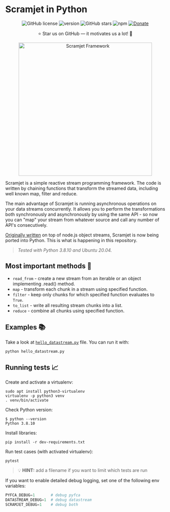 Scramjet in Python
==================

<p align="center">
    <a><img src="https://img.shields.io/github/license/scramjetorg/scramjet-dev-python?color=green&style=plastic" alt="GitHub license" /></a>
    <a><img src="https://img.shields.io/github/v/tag/scramjetorg/scramjet-dev-python?label=version&color=blue&style=plastic" alt="version" /></a>
    <a><img src="https://img.shields.io/github/stars/scramjetorg/scramjet-dev-python?color=pink&style=plastic" alt="GitHub stars" /></a>
    <a><img src="https://img.shields.io/npm/dt/@scramjet/sth?color=orange&style=plastic" alt="npm" /></a>
    <a href="https://www.paypal.com/cgi-bin/webscr?cmd=_s-xclick&hosted_button_id=7F7V65C43EBMW">
        <img src="https://img.shields.io/badge/Donate-PayPal-green.svg?color=yellow&style=plastic" alt="Donate" />
    </a>
</p>
<p align="center">⭐ Star us on GitHub — it motivates us a lot! 🚀 </p>
<p align="center">
    <img src="https://assets.scramjet.org/images/framework-logo-256.svg" width="420" alt="Scramjet Framework">
</p>


Scramjet is a simple reactive stream programming framework. The code is written
by chaining functions that transform the streamed data, including well known
map, filter and reduce.

The main advantage of Scramjet is running asynchronous operations on your data
streams concurrently. It allows you to perform the transformations both
synchronously and asynchronously by using the same API - so now you can "map"
your stream from whatever source and call any number of API's consecutively.

[Originally written](https://github.com/scramjetorg/scramjet) on top of node.js
object streams, Scramjet is now being ported into Python. This is what is
happening in this repository.

>_Tested with Python 3.8.10 and Ubuntu 20.04._

Most important methods :construction_worker:
----------------------

* `read_from` - create a new stream from an iterable or an object implementing .read() method.
* `map` - transform each chunk in a stream using specified function.
* `filter` - keep only chunks for which specified function evaluates to `True`.
* `to_list` - write all resulting stream chunks into a list.
* `reduce` - combine all chunks using specified function.


Examples :books:
--------

Take a look at [`hello_datastream.py`](./hello_datastream.py) file.
You can run it with:

    python hello_datastream.py


Running tests :chart_with_upwards_trend:
-------------

Create and activate a virtualenv:

    sudo apt install python3-virtualenv
    virtualenv -p python3 venv
    . venv/bin/activate

Check Python version:

    $ python --version
    Python 3.8.10

Install libraries:

    pip install -r dev-requirements.txt

Run test cases (with activated virtualenv):

    pytest

> :bulb: **HINT:** add a filename if you want to limit which tests are run

If you want to enable detailed debug logging, set one of the following env variables:

```python
PYFCA_DEBUG=1       # debug pyfca
DATASTREAM_DEBUG=1  # debug datastream
SCRAMJET_DEBUG=1    # debug both
```
